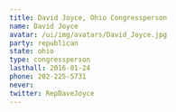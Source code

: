 ```yaml
---
title: David Joyce, Ohio Congressperson
name: David Joyce
avatar: /ui/img/avatars/David_Joyce.jpg
party: republican
state: ohio
type: congressperson
lasthall: 2016-01-24
phone: 202-225-5731
never: 
twitter: RepDaveJoyce
---
```

